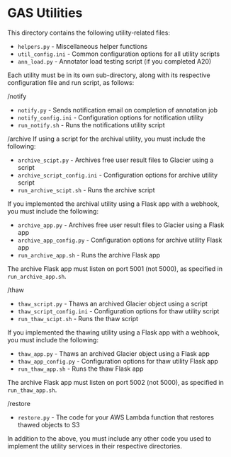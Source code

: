 # GAS Utilities
This directory contains the following utility-related files:
* `helpers.py` - Miscellaneous helper functions
* `util_config.ini` - Common configuration options for all utility scripts
* `ann_load.py` - Annotator load testing script (if you completed A20)

Each utility must be in its own sub-directory, along with its respective configuration file and run script, as follows:

/notify 
* `notify.py` - Sends notification email on completion of annotation job
* `notify_config.ini` - Configuration options for notification utility
* `run_notify.sh` - Runs the notifications utility script

/archive 
If using a script for the archival utility, you must include the following:
* `archive_scipt.py` - Archives free user result files to Glacier using a script
* `archive_script_config.ini` - Configuration options for archive utility script
* `run_archive_scipt.sh` - Runs the archive script

If you implemented the archival utility using a Flask app with a webhook, you must include the following:
* `archive_app.py` - Archives free user result files to Glacier using a Flask app
* `archive_app_config.py` - Configuration options for archive utility Flask app
* `run_archive_app.sh` - Runs the archive Flask app

The archive Flask app must listen on port 5001 (not 5000), as specified in `run_archive_app.sh`.

/thaw  
* `thaw_script.py` - Thaws an archived Glacier object using a script
* `thaw_script_config.ini` - Configuration options for thaw utility script
* `run_thaw_scipt.sh` - Runs the thaw script

If you implemented the thawing utility using a Flask app with a webhook, you must include the following:
* `thaw_app.py` - Thaws an archived Glacier object using a Flask app
* `thaw_app_config.py` - Configuration options for thaw utility Flask app
* `run_thaw_app.sh` - Runs the thaw Flask app

The archive Flask app must listen on port 5002 (not 5000), as specified in `run_thaw_app.sh`.

/restore  
* `restore.py` - The code for your AWS Lambda function that restores thawed objects to S3

In addition to the above, you must include any other code you used to implement the utility services in their respective directories.

